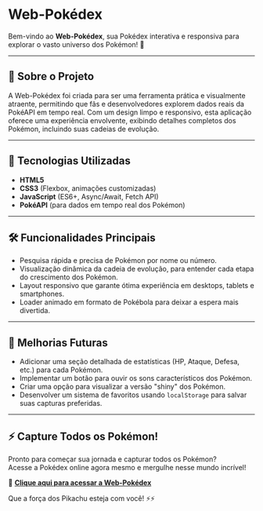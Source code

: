 # Web-Pokédex

Bem-vindo ao **Web-Pokédex**, sua Pokédex interativa e responsiva para explorar o vasto universo dos Pokémon! 🐾

---

## 🚀 Sobre o Projeto

A Web-Pokédex foi criada para ser uma ferramenta prática e visualmente atraente, permitindo que fãs e desenvolvedores explorem dados reais da PokéAPI em tempo real. Com um design limpo e responsivo, esta aplicação oferece uma experiência envolvente, exibindo detalhes completos dos Pokémon, incluindo suas cadeias de evolução.

---

## 📌 Tecnologias Utilizadas

- **HTML5**  
- **CSS3** (Flexbox, animações customizadas)  
- **JavaScript** (ES6+, Async/Await, Fetch API)  
- **PokéAPI** (para dados em tempo real dos Pokémon)  

---

## 🛠 Funcionalidades Principais

- Pesquisa rápida e precisa de Pokémon por nome ou número.  
- Visualização dinâmica da cadeia de evolução, para entender cada etapa do crescimento dos Pokémon.  
- Layout responsivo que garante ótima experiência em desktops, tablets e smartphones.  
- Loader animado em formato de Pokébola para deixar a espera mais divertida.  

---

## 🧠 Melhorias Futuras

- Adicionar uma seção detalhada de estatísticas (HP, Ataque, Defesa, etc.) para cada Pokémon.  
- Implementar um botão para ouvir os sons característicos dos Pokémon.  
- Criar uma opção para visualizar a versão "shiny" dos Pokémon.  
- Desenvolver um sistema de favoritos usando `localStorage` para salvar suas capturas preferidas.  

---

## ⚡️ Capture Todos os Pokémon!

Pronto para começar sua jornada e capturar todos os Pokémon?  
Acesse a Pokédex online agora mesmo e mergulhe nesse mundo incrível!  

🎯 [**Clique aqui para acessar a Web-Pokédex**](https://molimpion.github.io/Web-Pokedex/)  

Que a força dos Pikachu esteja com você! ⚡️⚡️
